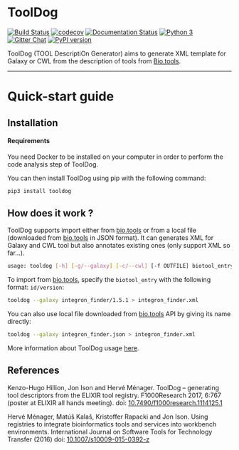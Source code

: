 # ToolDog

[![Build Status](https://travis-ci.org/bio-tools/ToolDog.svg?branch=master)](https://travis-ci.org/bio-tools/ToolDog)
[![codecov](https://codecov.io/gh/bio-tools/ToolDog/branch/master/graph/badge.svg)](https://codecov.io/gh/bio-tools/ToolDog)
[![Documentation Status](https://readthedocs.org/projects/tooldog/badge/?version=latest)](http://tooldog.readthedocs.io/en/latest/?badge=latest)
[![Python 3](https://img.shields.io/badge/python-3.6.0-blue.svg)](https://www.python.org/downloads/release/python-360/)
[![Gitter Chat](http://img.shields.io/badge/chat-online-brightgreen.svg)](https://gitter.im/ToolDog/Lobby)
[![PyPI version](https://badge.fury.io/py/tooldog.svg)](https://badge.fury.io/py/tooldog)

ToolDog (TOOL DescriptiOn Generator) aims to generate XML template for Galaxy or CWL from
the description of tools from [Bio.tools](https://bio.tools).

------------------------

# Quick-start guide

## Installation

#### Requirements

You need Docker to be installed on your computer in order to perform the code analysis step of ToolDog.

You can then install ToolDog using pip with the following command:

```bash
pip3 install tooldog
```

## How does it work ?

ToolDog supports import either from [bio.tools](https://bio.tools) or from a local
file (downloaded from [bio.tools](https://bio.tools) in JSON format). It can generates XML
for Galaxy and CWL tool but also annotates existing ones (only support XML so far...).

```bash
usage: tooldog [-h] [-g/--galaxy] [-c/--cwl] [-f OUTFILE] biotool_entry
```

To import from [bio.tools](https://bio.tools), specify the `biotool_entry` with the following format: `id/version`:

```bash
tooldog --galaxy integron_finder/1.5.1 > integron_finder.xml
```

You can also use local file downloaded from [bio.tools](https://bio.tools) API
by giving its name directly:

```bash
tooldog --galaxy integron_finder.json > integron_finder.xml
```

More information about ToolDog usage [here](http://tooldog.readthedocs.io/en/latest/how_to_use.html).

## References

Kenzo-Hugo Hillion, Jon Ison and Hervé Ménager. ToolDog – generating tool descriptors from the ELIXIR tool registry.
F1000Research 2017, 6:767 (poster at ELIXIR all hands meeting).
doi: [10.7490/f1000research.1114125.1](https://f1000research.com/posters/6-767)

Hervé Ménager, Matúš Kalaš, Kristoffer Rapacki and Jon Ison. Using registries to integrate
bioinformatics tools and services into workbench environments. International Journal on
Software Tools for Technology Transfer (2016) doi: [10.1007/s10009-015-0392-z](http://link.springer.com/article/10.1007/s10009-015-0392-z)
